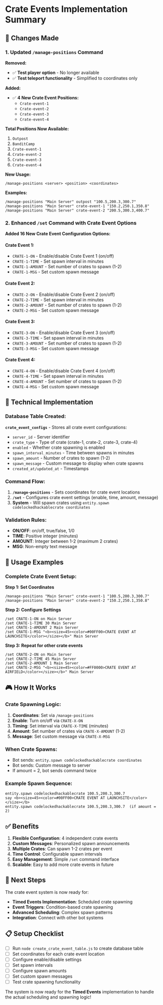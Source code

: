 # Crate Events Implementation Summary

## 🎯 Changes Made

### 1. **Updated `/manage-positions` Command**

**Removed:**
- ✅ **Test player option** - No longer available
- ✅ **Test teleport functionality** - Simplified to coordinates only

**Added:**
- ✅ **4 New Crate Event Positions:**
  - `Crate-event-1`
  - `Crate-event-2` 
  - `Crate-event-3`
  - `Crate-event-4`

**Total Positions Now Available:**
1. `Outpost`
2. `BanditCamp`
3. `Crate-event-1`
4. `Crate-event-2`
5. `Crate-event-3`
6. `Crate-event-4`

**New Usage:**
```
/manage-positions <server> <position> <coordinates>
```

**Examples:**
```
/manage-positions "Main Server" outpost "100.5,200.3,300.7"
/manage-positions "Main Server" crate-event-1 "150.2,250.1,350.8"
/manage-positions "Main Server" crate-event-2 "200.5,300.3,400.7"
```

### 2. **Enhanced `/set` Command with Crate Event Options**

**Added 16 New Crate Event Configuration Options:**

#### **Crate Event 1:**
- `CRATE-1-ON` - Enable/disable Crate Event 1 (on/off)
- `CRATE-1-TIME` - Set spawn interval in minutes
- `CRATE-1-AMOUNT` - Set number of crates to spawn (1-2)
- `CRATE-1-MSG` - Set custom spawn message

#### **Crate Event 2:**
- `CRATE-2-ON` - Enable/disable Crate Event 2 (on/off)
- `CRATE-2-TIME` - Set spawn interval in minutes
- `CRATE-2-AMOUNT` - Set number of crates to spawn (1-2)
- `CRATE-2-MSG` - Set custom spawn message

#### **Crate Event 3:**
- `CRATE-3-ON` - Enable/disable Crate Event 3 (on/off)
- `CRATE-3-TIME` - Set spawn interval in minutes
- `CRATE-3-AMOUNT` - Set number of crates to spawn (1-2)
- `CRATE-3-MSG` - Set custom spawn message

#### **Crate Event 4:**
- `CRATE-4-ON` - Enable/disable Crate Event 4 (on/off)
- `CRATE-4-TIME` - Set spawn interval in minutes
- `CRATE-4-AMOUNT` - Set number of crates to spawn (1-2)
- `CRATE-4-MSG` - Set custom spawn message

## 🔧 Technical Implementation

### Database Table Created:
**`crate_event_configs`** - Stores all crate event configurations:
- `server_id` - Server identifier
- `crate_type` - Type of crate (crate-1, crate-2, crate-3, crate-4)
- `enabled` - Whether crate spawning is enabled
- `spawn_interval_minutes` - Time between spawns in minutes
- `spawn_amount` - Number of crates to spawn (1-2)
- `spawn_message` - Custom message to display when crate spawns
- `created_at/updated_at` - Timestamps

### Command Flow:
1. **`/manage-positions`** - Sets coordinates for crate event locations
2. **`/set`** - Configures crate event settings (enable, time, amount, message)
3. **System** - Will spawn crates using `entity.spawn codelockedhackablecrate coordinates`

### Validation Rules:
- **ON/OFF**: on/off, true/false, 1/0
- **TIME**: Positive integer (minutes)
- **AMOUNT**: Integer between 1-2 (maximum 2 crates)
- **MSG**: Non-empty text message

## 📝 Usage Examples

### **Complete Crate Event Setup:**

**Step 1: Set Coordinates**
```
/manage-positions "Main Server" crate-event-1 "100.5,200.3,300.7"
/manage-positions "Main Server" crate-event-2 "150.2,250.1,350.8"
```

**Step 2: Configure Settings**
```
/set CRATE-1-ON on Main Server
/set CRATE-1-TIME 30 Main Server
/set CRATE-1-AMOUNT 2 Main Server
/set CRATE-1-MSG "<b><size=45><color=#00FF00>CRATE EVENT AT LAUNCHSITE</color></size></b>" Main Server
```

**Step 3: Repeat for other crate events**
```
/set CRATE-2-ON on Main Server
/set CRATE-2-TIME 45 Main Server
/set CRATE-2-AMOUNT 1 Main Server
/set CRATE-2-MSG "<b><size=45><color=#FF0000>CRATE EVENT AT AIRFIELD</color></size></b>" Main Server
```

## 🎮 How It Works

### **Crate Spawning Logic:**
1. **Coordinates**: Set via `/manage-positions`
2. **Enable**: Turn on/off via `CRATE-X-ON`
3. **Timing**: Set interval via `CRATE-X-TIME` (minutes)
4. **Amount**: Set number of crates via `CRATE-X-AMOUNT` (1-2)
5. **Message**: Set custom message via `CRATE-X-MSG`

### **When Crate Spawns:**
- Bot sends: `entity.spawn codelockedhackablecrate coordinates`
- Bot sends: Custom message to server
- If amount = 2, bot sends command twice

### **Example Spawn Sequence:**
```
entity.spawn codelockedhackablecrate 100.5,200.3,300.7
say <b><size=45><color=#00FF00>CRATE EVENT AT LAUNCHSITE</color></size></b>
entity.spawn codelockedhackablecrate 100.5,200.3,300.7  (if amount = 2)
```

## ✅ Benefits

1. **Flexible Configuration**: 4 independent crate events
2. **Custom Messages**: Personalized spawn announcements
3. **Multiple Crates**: Can spawn 1-2 crates per event
4. **Time Control**: Configurable spawn intervals
5. **Easy Management**: Simple `/set` command interface
6. **Scalable**: Easy to add more crate events in future

## 🚀 Next Steps

The crate event system is now ready for:
- **Timed Events Implementation**: Scheduled crate spawning
- **Event Triggers**: Condition-based crate spawning
- **Advanced Scheduling**: Complex spawn patterns
- **Integration**: Connect with other bot systems

## 📋 Setup Checklist

- [ ] Run `node create_crate_event_table.js` to create database table
- [ ] Set coordinates for each crate event location
- [ ] Configure enable/disable settings
- [ ] Set spawn intervals
- [ ] Configure spawn amounts
- [ ] Set custom spawn messages
- [ ] Test crate spawning functionality

The system is now ready for the **Timed Events** implementation to handle the actual scheduling and spawning logic!

